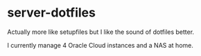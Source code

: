 # server-dotfiles
Actually more like setupfiles but I like the sound of dotfiles better.

I currently manage 4 Oracle Cloud instances and a NAS at home.
